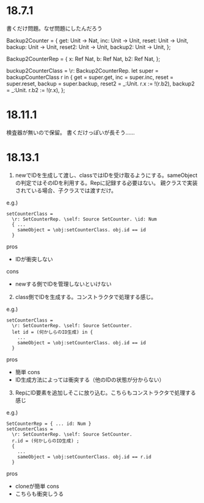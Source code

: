# 18.7.1

書くだけ問題。なぜ問題にしたんだろう

Backup2Counter = {
  get: Unit -> Nat,
  inc: Unit -> Unit,
  reset: Unit -> Unit,
  backup: Unit -> Unit,
  reset2: Unit -> Unit,
  backup2: Unit -> Unit,
};

Backup2CounterRep = {
  x: Ref Nat,
  b: Ref Nat,
  b2: Ref Nat,
};

buckup2CounterClass = 
  \r: Backup2CounterRep.
    let super = backupCounterClass r in {
      get = super.get,
      inc = super.inc,
      reset = super.reset,
      backup = super.backup,
      reset2 = \_:Unit. r.x := !(r.b2),
      backup2 = \_:Unit. r.b2 := !(r.x),
    };

# 18.11.1

検査器が無いので保留。
書くだけっぽいが長そう……


# 18.13.1

1. newでIDを生成して渡し、classではIDを受け取るようにする。sameObjectの判定ではそのIDを利用する。Repに記録する必要はない。
親クラスで実装されている場合、子クラスでは渡すだけ。

e.g.) 
```
setCounterClass = 
  \r: SetCounterRep. \self: Source SetCounter. \id: Num
  { ...
    sameObject = \obj:setCounterClass. obj.id == id
  }
```

pros
- IDが衝突しない

cons
- newする側でIDを管理しないといけない


2. class側でIDを生成する。コンストラクタで処理する感じ。

e.g.)
```
setCounterClass = 
  \r: SetCounterRep. \self: Source SetCounter.
  let id = (何かしらのID生成) in {
    ...
    sameObject = \obj:setCounterClass. obj.id == id
  }
```

pros
- 簡単
cons
- ID生成方法によっては衝突する（他のIDの状態が分からない）

3. RepにID要素を追加しそこに放り込む。こちらもコンストラクタで処理する感じ

e.g.)
```
SetCounterRep = { ... id: Num }
setCounterClass = 
  \r: SetCounterRep. \self: Source SetCounter.
  r.id = (何かしらのID生成) ; 
  {
    ...
    sameObject = \obj:setCounterClass. obj.id == r.id
  }
```

pros
- cloneが簡単
cons
- こちらも衝突しうる
